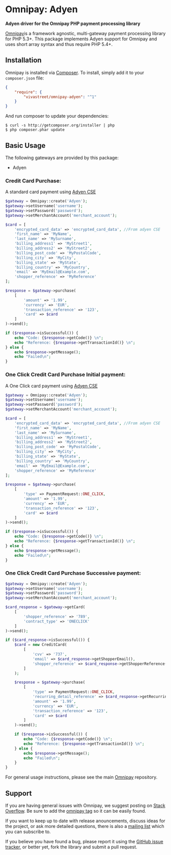 # Omnipay: Adyen

**Adyen driver for the Omnipay PHP payment processing library**

[Omnipay](https://github.com/thephpleague/omnipay)is a framework agnostic, multi-gateway payment
processing library for PHP 5.3+. This package implements Adyen support for Omnipay and uses short array syntax and thus require PHP 5.4+.

## Installation

Omnipay is installed via [Composer](http://getcomposer.org/). To install, simply add it
to your `composer.json` file:

```json
{
    "require": {
        "vivastreet/omnipay-adyen": "^1"
    }
}
```

And run composer to update your dependencies:

    $ curl -s http://getcomposer.org/installer | php
    $ php composer.phar update

## Basic Usage

The following gateways are provided by this package:

* Adyen

### Credit Card Purchase:
A standard card payment using [Adyen CSE](https://docs.adyen.com/display/TD/Client+Side+Encryption)
```PHP
$gateway = Omnipay::create('Adyen');
$gateway->setUsername('username');
$gateway->setPassword('password');
$gateway->setMerchantAccount('merchant_account');

$card = [
    'encrypted_card_data' => 'encrypted_card_data', //From adyen CSE
    'first_name' => 'MyName',
    'last_name' => 'MySurname',
    'billing_address1' => 'MyStreet1',
    'billing_address2' => 'MyStreet2',
    'billing_post_code' => 'MyPostalCode',
    'billing_city' => 'MyCity',
    'billing_state' => 'MyState',
    'billing_country' => 'MyCountry',
    'email' => 'MyEmail@Example.com',
    'shopper_reference' => 'MyReference'
];

$response = $gateway->purchase(
    [
        'amount' => '1.99',
        'currency' => 'EUR',
        'transaction_reference' => '123',
        'card' => $card
    ]
)->send();

if ($response->isSuccessful()) {
    echo "Code: {$response->getCode()} \n";
    echo "Reference: {$response->getTransactionId()} \n";
} else {
    echo $response->getMessage();
    echo "Failed\n";
}
```

### One Click Credit Card Purchase Initial payment:
A One Click card payment using [Adyen CSE](https://docs.adyen.com/display/TD/Client+Side+Encryption)
```PHP
$gateway = Omnipay::create('Adyen');
$gateway->setUsername('username');
$gateway->setPassword('password');
$gateway->setMerchantAccount('merchant_account');

$card = [
    'encrypted_card_data' => 'encrypted_card_data', //From adyen CSE
    'first_name' => 'MyName',
    'last_name' => 'MySurname',
    'billing_address1' => 'MyStreet1',
    'billing_address2' => 'MyStreet2',
    'billing_post_code' => 'MyPostalCode',
    'billing_city' => 'MyCity',
    'billing_state' => 'MyState',
    'billing_country' => 'MyCountry',
    'email' => 'MyEmail@Example.com',
    'shopper_reference' => 'MyReference'
];

$response = $gateway->purchase(
    [
        'type' => PaymentRequest::ONE_CLICK,
        'amount' => '1.99',
        'currency' => 'EUR',
        'transaction_reference' => '123',
        'card' => $card
    ]
)->send();

if ($response->isSuccessful()) {
    echo "Code: {$response->getCode()} \n";
    echo "Reference: {$response->getTransactionId()} \n";
} else {
    echo $response->getMessage();
    echo "Failed\n";
}
```

### One Click Credit Card Purchase Successive payment:
```PHP
$gateway = Omnipay::create('Adyen');
$gateway->setUsername('username');
$gateway->setPassword('password');
$gateway->setMerchantAccount('merchant_account');

$card_response = $gateway->getCard(
    [
        'shopper_reference' => '789',
        'contract_type' => 'ONECLICK'
    ]
)->send();

if ($card_response->isSuccessful()) {
    $card = new CreditCard(
        [
            'cvv' => '737',
            'email' => $card_response->getShopperEmail(),
            'shopper_reference' => $card_response->getShopperReference()
        ]
    );

    $response = $gateway->purchase(
        [
            'type' => PaymentRequest::ONE_CLICK,
            'recurring_detail_reference' => $card_response->getRecurringDetailReference(),
            'amount' => '1.99',
            'currency' => 'EUR',
            'transaction_reference' => '123',
            'card' => $card
        ]
    )->send();

    if ($response->isSuccessful()) {
        echo "Code: {$response->getCode()} \n";
        echo "Reference: {$response->getTransactionId()} \n";
    } else {
        echo $response->getMessage();
        echo "Failed\n";
    }
}
```
For general usage instructions, please see the main [Omnipay](https://github.com/thephpleague/omnipay)
repository.

## Support

If you are having general issues with Omnipay, we suggest posting on
[Stack Overflow](http://stackoverflow.com/). Be sure to add the
[omnipay tag](http://stackoverflow.com/questions/tagged/omnipay) so it can be easily found.

If you want to keep up to date with release anouncements, discuss ideas for the project,
or ask more detailed questions, there is also a [mailing list](https://groups.google.com/forum/#!forum/omnipay) which
you can subscribe to.

If you believe you have found a bug, please report it using the [GitHub issue tracker](https://github.com/vivastreet/omnipay-adyen/issues),
or better yet, fork the library and submit a pull request.
